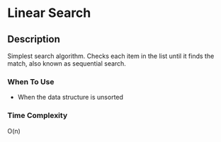 # Linear Search

## Description

Simplest search algorithm. Checks each item in the list until it finds the match, also known as sequential search.

### When To Use

* When the data structure is unsorted

### Time Complexity

O(n)
